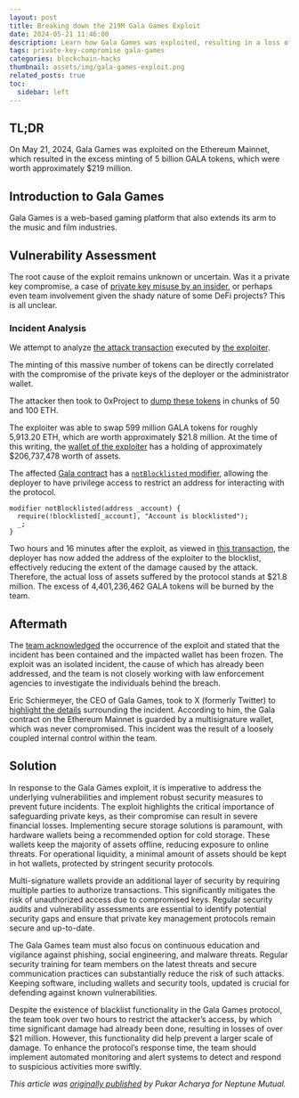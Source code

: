 ```yaml
---
layout: post
title: Breaking down the 219M Gala Games Exploit
date: 2024-05-21 11:46:00
description: Learn how Gala Games was exploited, resulting in a loss of assets worth $219 million.
tags: private-key-compromise gala-games
categories: blockchain-hacks
thumbnail: assets/img/gala-games-exploit.png
related_posts: true
toc:
  sidebar: left
---
```


## TL;DR

On May 21, 2024, Gala Games was exploited on the Ethereum Mainnet, which resulted in the excess minting of 5 billion GALA tokens, which were worth approximately $219 million.

## Introduction to Gala Games

Gala Games is a web-based gaming platform that also extends its arm to the music and film industries.

## Vulnerability Assessment

The root cause of the exploit remains unknown or uncertain. Was it a private key compromise, a case of [private key misuse by an insider](https://x.com/Benefactor0101/status/1792698768166715776), or perhaps even team involvement given the shady nature of some DeFi projects? This is all unclear.

### Incident Analysis

We attempt to analyze [the attack transaction](https://etherscan.io/tx/0xa6d90abe17d17743a9cecab84bcefb0fd0bbfa0c61bba60fd2f680b0a2f077fe) executed by [the exploiter](https://etherscan.io/address/0xe2ca471124b124831e231fb835778840ad100f97).

The minting of this massive number of tokens can be directly correlated with the compromise of the private keys of the deployer or the administrator wallet.

The attacker then took to 0xProject to [dump these tokens](https://etherscan.io/advanced-filter?fadd=0xe2ca471124b124831e231fb835778840ad100f97&tadd=%2C0xDef1C0ded9bec7F1a1670819833240f027b25EfF&qt=1) in chunks of 50 and 100 ETH.

The exploiter was able to swap 599 million GALA tokens for roughly 5,913.20 ETH, which are worth approximately $21.8 million. At the time of this writing, the [wallet of the exploiter](https://debank.com/profile/0xe2Ca471124b124831e231fb835778840Ad100F97) has a holding of approximately $206,737,478 worth of assets.

The affected [Gala contract](https://etherscan.io/address/0x8d92a6812b3da2346883f0631910c96cb9c5a5f9#code) has a [`notBlocklisted` modifier](https://etherscan.io/address/0x8d92a6812b3da2346883f0631910c96cb9c5a5f9#code#F1#L38), allowing the deployer to have privilege access to restrict an address for interacting with the protocol.

```solidity
modifier notBlocklisted(address _account) {
  require(!blocklisted[_account], "Account is blocklisted");
  _;
}
```

Two hours and 16 minutes after the exploit, as viewed in [this transaction](https://etherscan.io/tx/0x15129c219a94e24d40541e622757973c0664338f117ff6c4b68d845854b167b9), the deployer has now added the address of the exploiter to the blocklist, effectively reducing the extent of the damage caused by the attack. Therefore, the actual loss of assets suffered by the protocol stands at $21.8 million. The excess of 4,401,236,462 GALA tokens will be burned by the team.

## Aftermath

The [team acknowledged](https://x.com/GoGalaGames/status/1792727587460104377) the occurrence of the exploit and stated that the incident has been contained and the impacted wallet has been frozen. The exploit was an isolated incident, the cause of which has already been addressed, and the team is not closely working with law enforcement agencies to investigate the individuals behind the breach.

Eric Schiermeyer, the CEO of Gala Games, took to X (formerly Twitter) to [highlight the details](https://x.com/Benefactor0101/status/1792698768166715776) surrounding the incident. According to him, the Gala contract on the Ethereum Mainnet is guarded by a multisignature wallet, which was never compromised. This incident was the result of a loosely coupled internal control within the team.

## Solution

In response to the Gala Games exploit, it is imperative to address the underlying vulnerabilities and implement robust security measures to prevent future incidents. The exploit highlights the critical importance of safeguarding private keys, as their compromise can result in severe financial losses. Implementing secure storage solutions is paramount, with hardware wallets being a recommended option for cold storage. These wallets keep the majority of assets offline, reducing exposure to online threats. For operational liquidity, a minimal amount of assets should be kept in hot wallets, protected by stringent security protocols.

Multi-signature wallets provide an additional layer of security by requiring multiple parties to authorize transactions. This significantly mitigates the risk of unauthorized access due to compromised keys. Regular security audits and vulnerability assessments are essential to identify potential security gaps and ensure that private key management protocols remain secure and up-to-date.

The Gala Games team must also focus on continuous education and vigilance against phishing, social engineering, and malware threats. Regular security training for team members on the latest threats and secure communication practices can substantially reduce the risk of such attacks. Keeping software, including wallets and security tools, updated is crucial for defending against known vulnerabilities.

Despite the existence of blacklist functionality in the Gala Games protocol, the team took over two hours to restrict the attacker’s access, by which time significant damage had already been done, resulting in losses of over $21 million. However, this functionality did help prevent a larger scale of damage. To enhance the protocol’s response time, the team should implement automated monitoring and alert systems to detect and respond to suspicious activities more swiftly.

_This article was [originally published](https://medium.com/p/1884b5d4e5b6) by Pukar Acharya for Neptune Mutual._
